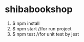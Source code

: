 # shibabookshop

1. \$ npm install
2. \$ npm start //for run project
3. \$ npm test //for unit test by jest
